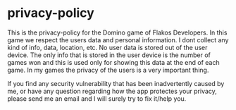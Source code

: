 # privacy-policy

This is the privacy-policy for the Domino game of Flakos Developers.
In this game we respect the users data and personal information.
I dont collect any kind of info, data, location, etc.
No user data is stored out of the user device.
The only info that is stored in the user device is the number of games won and this is used only for showing this data at the end of each game.
In my games the privacy of the users is a very important thing.

If you find any security vulnerability that has been inadvertently caused by me, or have any question regarding how the app protectes your privacy, please send me an email and I will surely try to fix it/help you.
